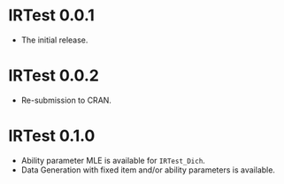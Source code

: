 # IRTest 0.0.1

* The initial release.

# IRTest 0.0.2

* Re-submission to CRAN.

# IRTest 0.1.0

* Ability parameter MLE is available for `IRTest_Dich`.
* Data Generation with fixed item and/or ability parameters is available.
